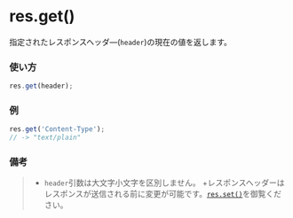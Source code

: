 # res.get()

指定されたレスポンスヘッダ―(`header`)の現在の値を返します。

### 使い方
```js
res.get(header);
```

### 例
```javascript
res.get('Content-Type');
// -> "text/plain"
```

### 備考
>+ `header`引数は大文字小文字を区別しません。
>+レスポンスヘッダーはレスポンスが送信される前に変更が可能です。[`res.set()`](http://sailsjs.org/documentation/reference/res/res.set.html)を御覧ください。













<docmeta name="uniqueID" value="resget697790">
<docmeta name="displayName" value="res.get()">
